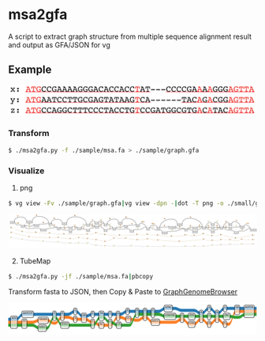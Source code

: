 # msa2gfa

A script to extract graph structure from multiple sequence alignment result and output as GFA/JSON for vg

## Example

![msa](./sample/msa.png)

### Transform

```bash
$ ./msa2gfa.py -f ./sample/msa.fa > ./sample/graph.gfa
```

### Visualize

1. png

```bash
$ vg view -Fv ./sample/graph.gfa|vg view -dpn -|dot -T png -o ./small/graph.png
```

![dot](./sample/test.png)

2. TubeMap

```bash
$ ./msa2gfa.py -jf ./sample/msa.fa|pbcopy
```

Transform fasta to JSON, then Copy & Paste to [GraphGenomeBrowser](http://graphgenome.tk/demo3/)


![tubemap](./sample/tubemap.png)
